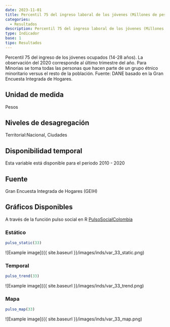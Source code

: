```yaml
---
date: 2023-11-01
title: Percentil 75 del ingreso laboral de los jóvenes (Millones de pesos) (nacional)
categories:
  - Resultados
description: Percentil 75 del ingreso laboral de los jóvenes (Millones de pesos)
type: Indicador
base: 1
tipo: Resultados
--- 
```


Percentil 75 del ingreso de los jóvenes ocupados (14-28 años). La observación del 2020 corresponde al último trimestre del año. Para Minorias se toma todas las personas que hacen parte de un grupo étnico minoritario versus el resto de la población.
Fuente: DANE basado en la Gran Encuesta Integrada de Hogares.

## Unidad de medida
Pesos

## Niveles de desagregación
Territorial:Nacional, Ciudades

## Disponibilidad temporal
Esta variable está disponible para el periodo 2010 - 2020

## Fuente
Gran Encuesta Integrada de Hogares (GEIH)

## Gráficos Disponibles

A través de la función pulso social en R [PulsoSocialColombia](https://github.com/pulsosocialcolombia/PulsoSocialColombia)

### Estático

``` R
pulso_static(33)
```

![Example image]({{ site.baseurl }}/images/inds/var_33_static.png)

### Temporal

``` R
pulso_trend(33)
```

![Example image]({{ site.baseurl }}/images/inds/var_33_trend.png)

### Mapa

``` R
pulso_map(33)
```

![Example image]({{ site.baseurl }}/images/inds/var_33_map.png)
